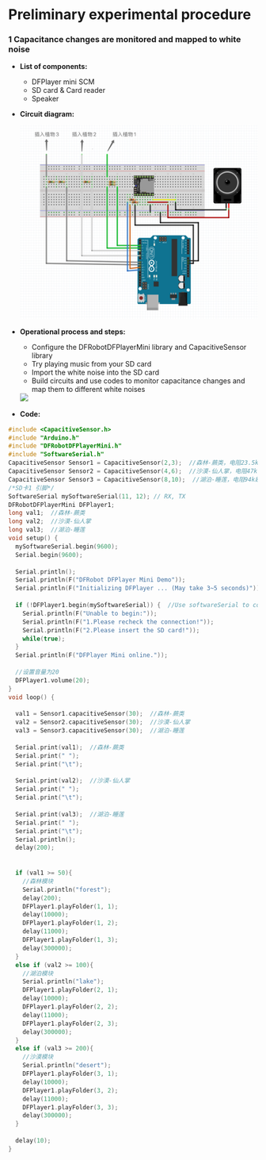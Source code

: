 # Preliminary experimental procedure

### 1 Capacitance changes are monitored and mapped to white noise

- **List of components:**
    - DFPlayer mini SCM
    - SD card & Card reader
    - Speaker

- **Circuit diagram:**
    
    <div align= 'left'>
    <img src="https://github.com/Fy1307/IMGofSixGod/blob/master/img/cnct.jpg?raw=true" width = "1000" />
    </div>
    
- **Operational process and steps:**
    - Configure the DFRobotDFPlayerMini library and CapacitiveSensor library
    - Try playing music from your SD card
    - Import the white noise into the SD card
    - Build circuits and use codes to monitor capacitance changes and map them to different white noises
    <div align= 'left'>
    <img src="https://github.com/Fy1307/IMGofSixGod/blob/master/img/musicmodule2.png?raw=true" width = "1000" />
    </div>

- **Code:**
```c++
#include <CapacitiveSensor.h>
#include "Arduino.h"
#include "DFRobotDFPlayerMini.h"
#include "SoftwareSerial.h"
CapacitiveSensor Sensor1 = CapacitiveSensor(2,3);  //森林-蕨类，电阻23.5k欧（并联俩47），触摸时峰值为50-60左右
CapacitiveSensor Sensor2 = CapacitiveSensor(4,6);  //沙漠-仙人掌，电阻47k欧，触摸时峰值为100-180左右
CapacitiveSensor Sensor3 = CapacitiveSensor(8,10);  //湖泊-睡莲，电阻94k欧（串联俩47），触摸时峰值为200-280左右
/*SD卡1 引脚*/
SoftwareSerial mySoftwareSerial(11, 12); // RX, TX
DFRobotDFPlayerMini DFPlayer1;
long val1;  //森林-蕨类
long val2;  //沙漠-仙人掌
long val3;  //湖泊-睡莲
void setup() {
  mySoftwareSerial.begin(9600);
  Serial.begin(9600);

  Serial.println();
  Serial.println(F("DFRobot DFPlayer Mini Demo"));
  Serial.println(F("Initializing DFPlayer ... (May take 3~5 seconds)"));
  
  if (!DFPlayer1.begin(mySoftwareSerial)) {  //Use softwareSerial to communicate with mp3.
    Serial.println(F("Unable to begin:"));
    Serial.println(F("1.Please recheck the connection!"));
    Serial.println(F("2.Please insert the SD card!"));
    while(true);
  }
  Serial.println(F("DFPlayer Mini online."));

  //设置音量为20
  DFPlayer1.volume(20);
}
void loop() {

  val1 = Sensor1.capacitiveSensor(30);  //森林-蕨类
  val2 = Sensor2.capacitiveSensor(30);  //沙漠-仙人掌
  val3 = Sensor3.capacitiveSensor(30);  //湖泊-睡莲

  Serial.print(val1);  //森林-蕨类
  Serial.print(" ");
  Serial.print("\t");

  Serial.print(val2);  //沙漠-仙人掌
  Serial.print(" ");
  Serial.print("\t");

  Serial.print(val3);  //湖泊-睡莲
  Serial.print(" ");
  Serial.print("\t");
  Serial.println();
  delay(200);
  
  
  if (val1 >= 50){
    //森林模块
    Serial.println("forest");
    delay(200);
    DFPlayer1.playFolder(1, 1);
    delay(10000);
    DFPlayer1.playFolder(1, 2);
    delay(11000);
    DFPlayer1.playFolder(1, 3);
    delay(300000);
  }
  else if (val2 >= 100){
    //湖泊模块
    Serial.println("lake");
    DFPlayer1.playFolder(2, 1);
    delay(10000);
    DFPlayer1.playFolder(2, 2);
    delay(11000);
    DFPlayer1.playFolder(2, 3);
    delay(300000);
  }
  else if (val3 >= 200){
    //沙漠模块
    Serial.println("desert");
    DFPlayer1.playFolder(3, 1);
    delay(10000);
    DFPlayer1.playFolder(3, 2);
    delay(11000);
    DFPlayer1.playFolder(3, 3);
    delay(300000);
  }
  
  delay(10);
}
```